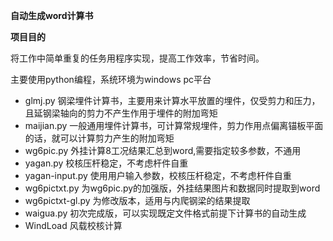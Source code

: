 **自动生成word计算书**

**项目目的**

将工作中简单重复的任务用程序实现，提高工作效率，节省时间。

主要使用python编程，系统环境为windows pc平台




* glmj.py 钢梁埋件计算书，主要用来计算水平放置的埋件，仅受剪力和压力，且延钢梁轴向的剪力不产生作用于埋件的附加弯矩
* maijian.py 一般通用埋件计算书，可计算常规埋件，剪力作用点偏离锚板平面的话，就可以计算剪力产生的附加弯矩
* wg6pic.py 外挂计算8工况结果汇总到word,需要指定较多参数，不通用
* yagan.py 校核压杆稳定，不考虑杆件自重
* yagan-input.py 使用用户输入参数，校核压杆稳定，不考虑杆件自重
* wg6pictxt.py 为wg6pic.py的加强版，外挂结果图片和数据同时提取到word
* wg6pictxt-gl.py 为修改版本，适用与内爬钢梁的结果提取
* waigua.py 初次完成版，可以实现既定文件格式前提下计算书的自动生成
* WindLoad 风载校核计算